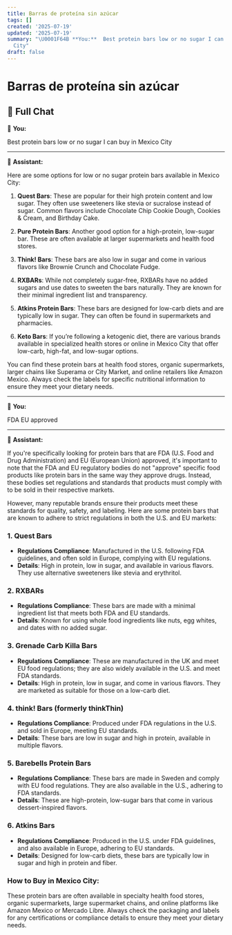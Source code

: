 ```yaml
---
title: Barras de proteína sin azúcar
tags: []
created: '2025-07-19'
updated: '2025-07-19'
summary: "\U0001F64B **You:**  Best protein bars low or no sugar I can buy in Mexico
  City"
draft: false
---
```


# Barras de proteína sin azúcar

## 🧠 Full Chat

🙋 **You:**

Best protein bars low or no sugar I can buy in Mexico City

---

🤖 **Assistant:**

Here are some options for low or no sugar protein bars available in Mexico City:

1. **Quest Bars**: These are popular for their high protein content and low sugar. They often use sweeteners like stevia or sucralose instead of sugar. Common flavors include Chocolate Chip Cookie Dough, Cookies & Cream, and Birthday Cake.

2. **Pure Protein Bars**: Another good option for a high-protein, low-sugar bar. These are often available at larger supermarkets and health food stores.

3. **Think! Bars**: These bars are also low in sugar and come in various flavors like Brownie Crunch and Chocolate Fudge.

4. **RXBARs**: While not completely sugar-free, RXBARs have no added sugars and use dates to sweeten the bars naturally. They are known for their minimal ingredient list and transparency.

5. **Atkins Protein Bars**: These bars are designed for low-carb diets and are typically low in sugar. They can often be found in supermarkets and pharmacies.

6. **Keto Bars**: If you’re following a ketogenic diet, there are various brands available in specialized health stores or online in Mexico City that offer low-carb, high-fat, and low-sugar options.

You can find these protein bars at health food stores, organic supermarkets, larger chains like Superama or City Market, and online retailers like Amazon Mexico. Always check the labels for specific nutritional information to ensure they meet your dietary needs.

---

🙋 **You:**

FDA EU approved

---

🤖 **Assistant:**

If you're specifically looking for protein bars that are FDA (U.S. Food and Drug Administration) and EU (European Union) approved, it's important to note that the FDA and EU regulatory bodies do not "approve" specific food products like protein bars in the same way they approve drugs. Instead, these bodies set regulations and standards that products must comply with to be sold in their respective markets.

However, many reputable brands ensure their products meet these standards for quality, safety, and labeling. Here are some protein bars that are known to adhere to strict regulations in both the U.S. and EU markets:

### 1. **Quest Bars**
- **Regulations Compliance**: Manufactured in the U.S. following FDA guidelines, and often sold in Europe, complying with EU regulations.
- **Details**: High in protein, low in sugar, and available in various flavors. They use alternative sweeteners like stevia and erythritol.

### 2. **RXBARs**
- **Regulations Compliance**: These bars are made with a minimal ingredient list that meets both FDA and EU standards.
- **Details**: Known for using whole food ingredients like nuts, egg whites, and dates with no added sugar.

### 3. **Grenade Carb Killa Bars**
- **Regulations Compliance**: These are manufactured in the UK and meet EU food regulations; they are also widely available in the U.S. and meet FDA standards.
- **Details**: High in protein, low in sugar, and come in various flavors. They are marketed as suitable for those on a low-carb diet.

### 4. **think! Bars (formerly thinkThin)**
- **Regulations Compliance**: Produced under FDA regulations in the U.S. and sold in Europe, meeting EU standards.
- **Details**: These bars are low in sugar and high in protein, available in multiple flavors.

### 5. **Barebells Protein Bars**
- **Regulations Compliance**: These bars are made in Sweden and comply with EU food regulations. They are also available in the U.S., adhering to FDA standards.
- **Details**: These are high-protein, low-sugar bars that come in various dessert-inspired flavors.

### 6. **Atkins Bars**
- **Regulations Compliance**: Produced in the U.S. under FDA guidelines, and also available in Europe, adhering to EU standards.
- **Details**: Designed for low-carb diets, these bars are typically low in sugar and high in protein and fiber.

### How to Buy in Mexico City:
These protein bars are often available in specialty health food stores, organic supermarkets, large supermarket chains, and online platforms like Amazon Mexico or Mercado Libre. Always check the packaging and labels for any certifications or compliance details to ensure they meet your dietary needs.